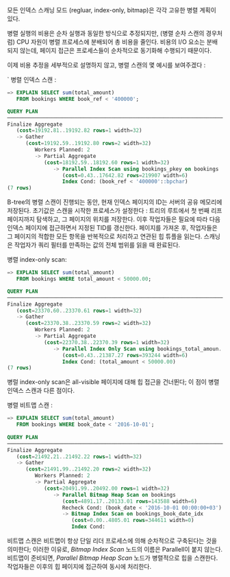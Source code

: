 
모든 인덱스 스캐닝 모드 (regluar, index-only, bitmap)은 각각 고유한 병렬 계획이 있다.

병렬 실행의 비용은 순차 실행과 동일한 방식으로 추정되지만, (병렬 순차 스캔의 경우처럼) CPU 자원이 병렬 프로세스에 분배되어 총 비용을 줄인다.
비용의 I/O 요소는 분배되지 않는데, 페이지 접근은 프로세스들이 순차적으로 동기화해 수행되기 때문이다.

이제 비용 추정을 세부적으로 설명하지 않고, 병렬 스캔의 몇 예시를 보여주겠다  :

`
병렬 인덱스 스캔 : 

```sql
=> EXPLAIN SELECT sum(total_amount)
   FROM bookings WHERE book_ref < '400000';

QUERY PLAN
────────────────────────────────────────────────────────────────────────────
Finalize Aggregate
   (cost=19192.81..19192.82 rows=1 width=32)
   -> Gather
      (cost=19192.59..19192.80 rows=2 width=32)
         Workers Planned: 2
         -> Partial Aggregate
            (cost=18192.59..18192.60 rows=1 width=32)
               -> Parallel Index Scan using bookings_pkey on bookings
                  (cost=0.43..17642.82 rows=219907 width=6)
                  Index Cond: (book_ref < '400000'::bpchar)
(7 rows)
```

B-tree의 병렬 스캔이 진행되는 동안, 현재 인덱스 페이지의 ID는 서버의 공유 메모리에 저장된다.
초기값은 스캔을 시작한 프로세스가 설정한다 : 트리의 루트에서 첫 번째 리프 페이지까지 탐색하고, 그 페이지의 위치를 저장한다.
이후 작업자들은 필요에 따라 다음 인덱스 페이지에 접근하면서 지정된 TID를 갱신한다.
페이지를 가져온 후, 작업자들은 그 페이지의 적합한 모든 항목을 반복적으로 처리하고 연관된 힙 튜플을 읽는다.
스캐닝은 작업자가 쿼리 필터를 만족하는 값의 전체 범위를 읽을 때 완료된다.

병렬 index-only scan:

```sql
=> EXPLAIN SELECT sum(total_amount)
   FROM bookings WHERE total_amount < 50000.00;

QUERY PLAN
────────────────────────────────────────────────────────────────────────────
Finalize Aggregate
   (cost=23370.60..23370.61 rows=1 width=32)
   -> Gather
      (cost=23370.38..23370.59 rows=2 width=32)
         Workers Planned: 2
         -> Partial Aggregate
            (cost=22370.38..22370.39 rows=1 width=32)
               -> Parallel Index Only Scan using bookings_total_amoun...
                  (cost=0.43..21387.27 rows=393244 width=6)
                  Index Cond: (total_amount < 50000.00)
(7 rows)

```

병럴 index-only scan은  all-visible 페이지에 대해 힙 접근을 건너뛴다; 이 점이 병렬 인덱스 스캔과 다른 점이다.


병렬 비트맵 스캔 : 


```sql
=> EXPLAIN SELECT sum(total_amount)
   FROM bookings WHERE book_date < '2016-10-01';
   
QUERY PLAN
────────────────────────────────────────────────────────────────────────────
Finalize Aggregate
   (cost=21492.21..21492.22 rows=1 width=32)
   -> Gather
      (cost=21491.99..21492.20 rows=2 width=32)
         Workers Planned: 2
         -> Partial Aggregate
            (cost=20491.99..20492.00 rows=1 width=32)
               -> Parallel Bitmap Heap Scan on bookings
                  (cost=4891.17..20133.01 rows=143588 width=6)
                  Recheck Cond: (book_date < '2016-10-01 00:00:00+03')
                  -> Bitmap Index Scan on bookings_book_date_idx
                     (cost=0.00..4805.01 rows=344611 width=0)
                     Index Cond: 
```

비트맵 스캔은 비트맵이 항상 단일 리더 프로세스에 의해 순차적으로 구축된다는 것을 의미한다; 이러한 이유로, *Bitmap Index Scan* 노드의 이름은 Parallell이 붙지 않는다.
비트맵이 준비되면, *Parallel Bitmap Heap Scan* 노드가 병렬적으로 힙을 스캔한다. 작업자들은 이후의 힙 페이지에 접근하여 동시에 처리한다.

